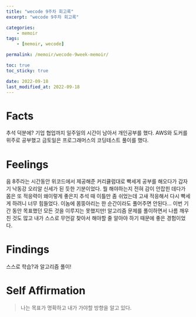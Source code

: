 ```yaml
---
title: "wecode 9주차 회고록"
excerpt: "wecode 9주차 회고록"

categories:
    - memoir
tags:
    - [memoir, wecode]

permalink: /memoir/wecode-9week-memoir/

toc: true
toc_sticky: true

date: 2022-09-18
last_modified_at: 2022-09-18
---
```


# Facts

추석 덕분에? 기업 협업까지 일주일의 시간이 남아서 개인공부를 했다. AWS와 도커를 위주로 공부했고 금토일은 프로그래머스의 코딩테스트 풀이를 했다.

# Feelings

음 8주라는 시간동안 위코드에서 제공해준 커리큘럼대로 빡세게 공부를 해오다가 갑자기 낙동강 오리알 신세가 된 듯한 기분이었다. 뭘 해야하는지 전혀 감이 안잡힌 데다가 몸은 또 적응력이 왜이렇게 좋은지 추석 때 이틀만 좀 쉬었는데 고새 적응해서 다시 빡세게 하려니 너무 힘들었다. 이놈에 몸뚱아리는 한 순간이라도 풀어주면 안된다... 이번 기간 동안 목표했던 모든 것을 이루지는 못했지만! 알고리즘 문제를 풀이하면서 나름 깨우친 것도 많고 내가 스스로 무언갈 찾아서 해야할 줄 알아야 하기 때문에 좋은 경험이었다.

# Findings

스스로 학습?과 알고리즘 풀이!

# Self Affirmation

> 나는 목표가 명확하고 내가 가야할 방향을 알고 있다.
